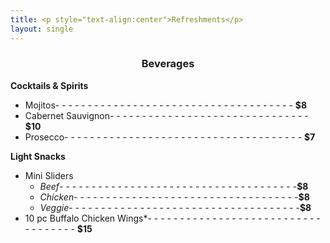 ```yaml
---
title: <p style="text-align:center">Refreshments</p>
layout: single 
---
```


<h3 style="text-align:center;">Beverages</h3>

**Cocktails & Spirits**  
- Mojitos- - - - - - - - - - - - - - - - - - - - - - - - - - - - - - - - - - - - - **$8** 
- Cabernet Sauvignon- - - - - - - - - - - - - - - - - - - - - - - - - - - - - - - **$10**  
- Prosecco- - - - - - - - - - - - - - - - - - - - - - - - - - - - - - - - - - - - - **$7** 

**Light Snacks**  
- Mini Sliders 
    - *Beef*- - - - - - - - - - - - - - - - - - - - - - - - - - - - - - - - - - - - -**$8**
    - *Chicken*- - - - - - - - - - - - - - - - - - - - - - - - - - - - - - - - - - -**$8**
    - *Veggie*- - - - - - - - - - - - - - - - - - - - - - - - - - - - - - - - - - - -**$8**
- 10 pc Buffalo Chicken Wings*- - - - - - - - - - - - - - - - - - - - - - - - - - - - - - - - - - - **$15** 